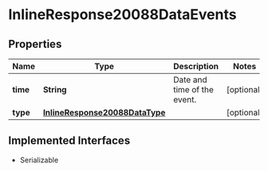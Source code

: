

# InlineResponse20088DataEvents


## Properties

Name | Type | Description | Notes
------------ | ------------- | ------------- | -------------
**time** | **String** | Date and time of the event. |  [optional]
**type** | [**InlineResponse20088DataType**](InlineResponse20088DataType.md) |  |  [optional]


## Implemented Interfaces

* Serializable


